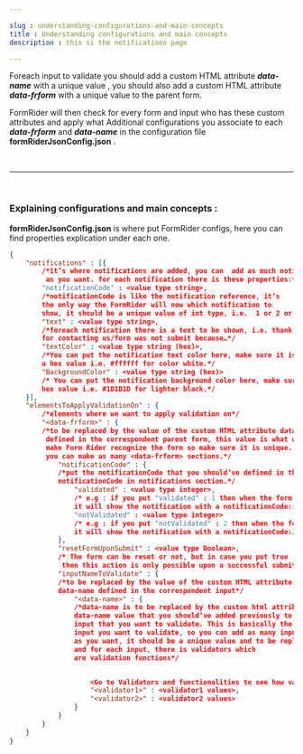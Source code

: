 ```yaml
---

slug : understanding-configurations-and-main-concepts
title : Understanding configurations and main concepts
description : this si the notifications page

---
```


Foreach input to validate you should add a custom HTML attribute _**data-name**_ with a unique value , you should also add a custom HTML attribute _**data-frform**_ with a unique value to the parent form.

FormRider will then check for every form and input who has these custom attributes and apply what Additional configurations you associate to each _**data-frform**_  and _**data-name**_ in the configuration file **formRiderJsonConfig.json** .

<br/>

---

<br/>

### Explaining configurations and main concepts : 
**formRiderJsonConfig.json** is where put FormRider configs, here you can find properties explication under each one. 

```JSON
{
    "notifications" : [{
        /*it’s where notifications are added, you can  add as much notifications
         as you want. for each notification there is these properties:*/
        "notificationCode" : <value type string>,
        /*notificationCode is like the notification reference, it’s 
        the only way the FormRider will now which notification to 
        show, it should be a unique value of int type, i.e.  1 or 2 or 3 etc.*/
        "text" : <value type string>,
        /*foreach notification there is a text to be shown, i.e. thank you 
        for contacting us/form was not submit because…*/
        "textColor" : <value type string (hex)>,
        /*You can put the notification text color here, make sure it is
        a hex value i.e. #ffffff for color white.*/
        "BackgroundColor" : <value type string (hex)>
        /* You can put the notification background color here, make sure it is a
        hex value i.e. #1D1D1D for lighter black.*/
    }],
    "elementsToApplyValidationOn" : {
        /*elements where we want to apply validation on*/
        "<data-frform>" : {
        /*to be replaced by the value of the custom HTML attribute data-frForm
         defined in the correspondent parent form, this value is what will 
         make Form Rider recognize the form so make sure it is unique.
         you can make as many <data-frform> sections.*/
            "notificationCode" : {
            /*put the notificationCode that you should’ve defined in the 
            notificationCode in notifications section.*/
                "validated" : <value type integer>,
                /* e.g : if you put "validated" : 1 then when the form is validated 
                it will show the notification with a notificationCode:1 */
                "notValidated" : <value type integer>
                /* e.g : if you put "notValidated" : 2 then when the form is not validated 
                it will show the notification with a notificationCode:2 */
            },
            "resetFormUponSubmit" : <value type Boolean>,
            /* The form can be reset or not, but in case you put true
             then this action is only possible upon a successful submit */
            "inputNameToValidate" : {
            /*to be replaced by the value of the custom HTML attribute 
            data-name defined in the correspondent input*/
                "<data-name>" : {
                /*data-name is to be replaced by the custom html attribute
                data-name value that you should’ve added previously to the
                input that you want to validate. This is basically the 
                input you want to validate, so you can add as many inputs
                as you want, it should be a unique value and to be replaced
                and for each input, there is validators which 
                are validation functions*/


                    <Go to Validators and functionalities to see how validators work>
                    "<validator1>" : <validator1 values>,
                    "<validator2>" : <validator2 values>
                }
            }
        }
    }
}
```
